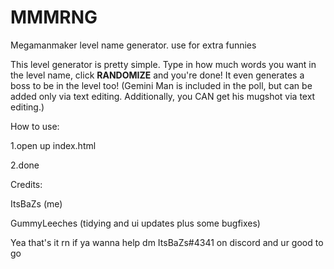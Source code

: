 # MMMRNG
Megamanmaker level name generator. use for extra funnies

This level generator is pretty simple. Type in how much words you want in the level name, click <strong>RANDOMIZE</strong> and you're done! It even generates a boss to be in the level too! (Gemini Man is included in the poll, but can be added only via text editing. Additionally, you CAN get his mugshot via text editing.)

How to use:

1.open up index.html

2.done

Credits:

ItsBaZs (me)

GummyLeeches (tidying and ui updates plus some bugfixes)

Yea that's it rn if ya wanna help dm ItsBaZs#4341 on discord and ur good to go
